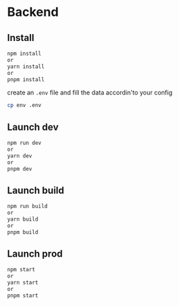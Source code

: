 # Backend

## Install

```sh
npm install
or
yarn install
or
pnpm install
```

create an `.env` file and fill the data accordin'to your config

```sh
cp env .env

```

## Launch dev

```sh
npm run dev
or
yarn dev
or
pnpm dev
```

## Launch build

```sh
npm run build
or
yarn build
or
pnpm build
```

## Launch prod

```sh
npm start
or
yarn start
or
pnpm start
```
